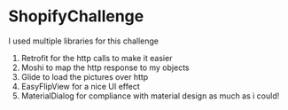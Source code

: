 # ShopifyChallenge
I used  multiple libraries for this challenge

1. Retrofit for the http calls to make it easier
2. Moshi to map the http response to my objects
3. Glide to load the pictures over http
4. EasyFlipView for a nice UI effect
5. MaterialDialog for compliance with material design as much as i could!
